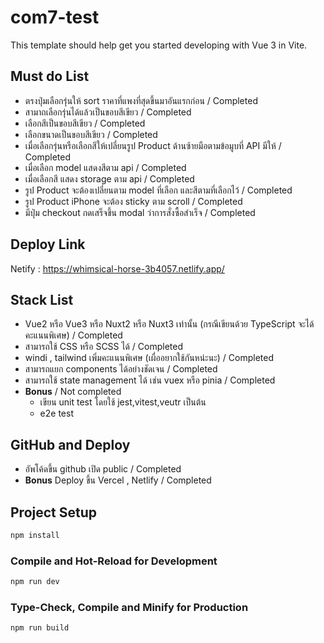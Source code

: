# com7-test

This template should help get you started developing with Vue 3 in Vite.

## Must do List

- ตรงปุ่มเลือกรุ่นให้ sort ราคาที่แพงที่สุดขึ้นมาอันแรกก่อน / Completed
- สามาถเลือกรุ่นได้แล้วเป็นขอบสีเขียว / Completed
- เลือกสีเป็นขอบสีเขียว / Completed
- เลือกขนาดเป็นขอบสีเขียว / Completed
- เมื่อเลือกรุ่นหรือเลือกสีให้เปลี่ยนรูป Product ด้านซ้ายมือตามข้อมูบที่ API มีให้ / Completed
- เมื่อเลือก model แสดงสีตาม api / Completed
- เมื่อเลือกสี แสดง storage ตาม api / Completed
- รูป Product จะต้องเปลี่ยนตาม model ที่เลือก และสีตามที่เลือกไว้ / Completed
- รูป Product iPhone จะต้อง sticky ตาม scroll / Completed
- มีปุ่ม checkout กดเสร็จขึ้น modal ว่าการสั่งซื้อสำเร็จ / Completed
## Deploy Link 
Netify : https://whimsical-horse-3b4057.netlify.app/

## Stack List

- Vue2 หรือ Vue3 หรือ Nuxt2 หรือ Nuxt3 เท่านั้น (กรณีเขียนด้วย TypeScript จะได้คะแนนพิเศษ) / Completed
- สามารถใช้ CSS หรือ SCSS ได้ / Completed
- windi , tailwind เพิ่มคะแนนพิเศษ (เผื่ออยากใช้กันหน่ะนะ) / Completed
- สามารถแยก components ได้อย่างชัดเจน / Completed
- สามารถใช้ state management ได้ เช่น vuex หรือ pinia / Completed
- **Bonus**   / Not completed
    - เขียน unit test โดยใช้ jest,vitest,veutr เป็นต้น
    - e2e test
    
 ## GitHub and Deploy 

- อัพโค้ดขึ้น github เปิด public / Completed
- **Bonus** Deploy ขึ้น Vercel , Netlify  / Completed

## Project Setup

```sh
npm install
```

### Compile and Hot-Reload for Development

```sh
npm run dev
```

### Type-Check, Compile and Minify for Production

```sh
npm run build
```
